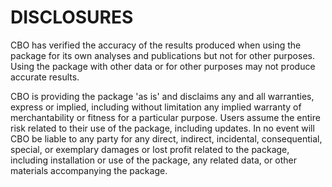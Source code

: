 # DISCLOSURES
CBO has verified the accuracy of the results produced when using the package for its own analyses and publications but not for other purposes. Using the package with other data or for other purposes may not produce accurate results.

CBO is providing the package 'as is' and disclaims any and all warranties, express or implied, including without limitation any implied warranty of merchantability or fitness for a particular purpose. Users assume the entire risk related to their use of the package, including updates. In no event will CBO be liable to any party for any direct, indirect, incidental, consequential, special, or exemplary damages or lost profit related to the package, including installation or use of the package, any related data, or other materials accompanying the package.